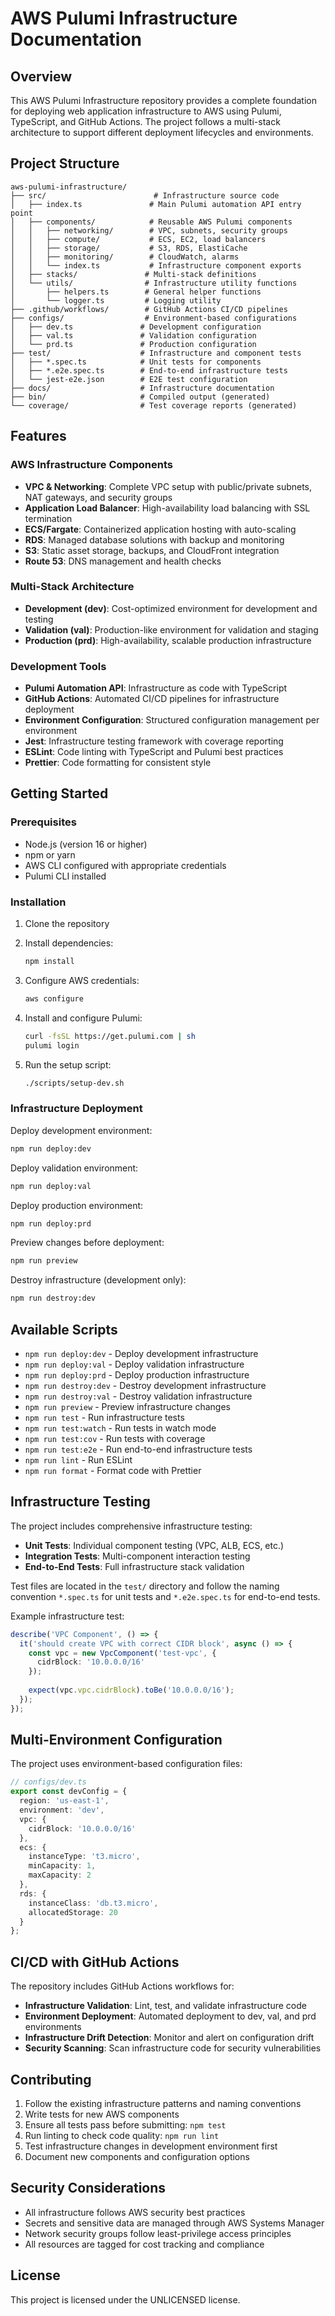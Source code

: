 # AWS Pulumi Infrastructure Documentation

## Overview

This AWS Pulumi Infrastructure repository provides a complete foundation for deploying web application infrastructure to AWS using Pulumi, TypeScript, and GitHub Actions. The project follows a multi-stack architecture to support different deployment lifecycles and environments.

## Project Structure

```text
aws-pulumi-infrastructure/
├── src/                        # Infrastructure source code
│   ├── index.ts               # Main Pulumi automation API entry point
│   ├── components/            # Reusable AWS Pulumi components
│   │   ├── networking/        # VPC, subnets, security groups
│   │   ├── compute/           # ECS, EC2, load balancers
│   │   ├── storage/           # S3, RDS, ElastiCache
│   │   ├── monitoring/        # CloudWatch, alarms
│   │   └── index.ts           # Infrastructure component exports
│   ├── stacks/               # Multi-stack definitions
│   └── utils/                # Infrastructure utility functions
│       ├── helpers.ts        # General helper functions
│       └── logger.ts         # Logging utility
├── .github/workflows/        # GitHub Actions CI/CD pipelines
├── configs/                  # Environment-based configurations
│   ├── dev.ts               # Development configuration
│   ├── val.ts               # Validation configuration
│   └── prd.ts               # Production configuration
├── test/                    # Infrastructure and component tests
│   ├── *.spec.ts            # Unit tests for components
│   ├── *.e2e.spec.ts        # End-to-end infrastructure tests
│   └── jest-e2e.json        # E2E test configuration
├── docs/                    # Infrastructure documentation
├── bin/                     # Compiled output (generated)
└── coverage/                # Test coverage reports (generated)
```

## Features

### AWS Infrastructure Components

- **VPC & Networking**: Complete VPC setup with public/private subnets, NAT gateways, and security groups
- **Application Load Balancer**: High-availability load balancing with SSL termination
- **ECS/Fargate**: Containerized application hosting with auto-scaling
- **RDS**: Managed database solutions with backup and monitoring
- **S3**: Static asset storage, backups, and CloudFront integration
- **Route 53**: DNS management and health checks

### Multi-Stack Architecture

- **Development (dev)**: Cost-optimized environment for development and testing
- **Validation (val)**: Production-like environment for validation and staging
- **Production (prd)**: High-availability, scalable production infrastructure

### Development Tools

- **Pulumi Automation API**: Infrastructure as code with TypeScript
- **GitHub Actions**: Automated CI/CD pipelines for infrastructure deployment
- **Environment Configuration**: Structured configuration management per environment
- **Jest**: Infrastructure testing framework with coverage reporting
- **ESLint**: Code linting with TypeScript and Pulumi best practices
- **Prettier**: Code formatting for consistent style

## Getting Started

### Prerequisites

- Node.js (version 16 or higher)
- npm or yarn
- AWS CLI configured with appropriate credentials
- Pulumi CLI installed

### Installation

1. Clone the repository
2. Install dependencies:

    ```bash
    npm install
    ```

3. Configure AWS credentials:

    ```bash
    aws configure
    ```

4. Install and configure Pulumi:

    ```bash
    curl -fsSL https://get.pulumi.com | sh
    pulumi login
    ```

5. Run the setup script:

    ```bash
    ./scripts/setup-dev.sh
    ```

### Infrastructure Deployment

Deploy development environment:

```bash
npm run deploy:dev
```

Deploy validation environment:

```bash
npm run deploy:val
```

Deploy production environment:

```bash
npm run deploy:prd
```

Preview changes before deployment:

```bash
npm run preview
```

Destroy infrastructure (development only):

```bash
npm run destroy:dev
```

## Available Scripts

- `npm run deploy:dev` - Deploy development infrastructure
- `npm run deploy:val` - Deploy validation infrastructure  
- `npm run deploy:prd` - Deploy production infrastructure
- `npm run destroy:dev` - Destroy development infrastructure
- `npm run destroy:val` - Destroy validation infrastructure
- `npm run preview` - Preview infrastructure changes
- `npm run test` - Run infrastructure tests
- `npm run test:watch` - Run tests in watch mode
- `npm run test:cov` - Run tests with coverage
- `npm run test:e2e` - Run end-to-end infrastructure tests
- `npm run lint` - Run ESLint
- `npm run format` - Format code with Prettier

## Infrastructure Testing

The project includes comprehensive infrastructure testing:

- **Unit Tests**: Individual component testing (VPC, ALB, ECS, etc.)
- **Integration Tests**: Multi-component interaction testing
- **End-to-End Tests**: Full infrastructure stack validation

Test files are located in the `test/` directory and follow the naming convention `*.spec.ts` for unit tests and `*.e2e.spec.ts` for end-to-end tests.

Example infrastructure test:

```typescript
describe('VPC Component', () => {
  it('should create VPC with correct CIDR block', async () => {
    const vpc = new VpcComponent('test-vpc', {
      cidrBlock: '10.0.0.0/16'
    });
    
    expect(vpc.vpc.cidrBlock).toBe('10.0.0.0/16');
  });
});
```

## Multi-Environment Configuration

The project uses environment-based configuration files:

```typescript
// configs/dev.ts
export const devConfig = {
  region: 'us-east-1',
  environment: 'dev',
  vpc: {
    cidrBlock: '10.0.0.0/16'
  },
  ecs: {
    instanceType: 't3.micro',
    minCapacity: 1,
    maxCapacity: 2
  },
  rds: {
    instanceClass: 'db.t3.micro',
    allocatedStorage: 20
  }
};
```

## CI/CD with GitHub Actions

The repository includes GitHub Actions workflows for:

- **Infrastructure Validation**: Lint, test, and validate infrastructure code
- **Environment Deployment**: Automated deployment to dev, val, and prd environments
- **Infrastructure Drift Detection**: Monitor and alert on configuration drift
- **Security Scanning**: Scan infrastructure code for security vulnerabilities

## Contributing

1. Follow the existing infrastructure patterns and naming conventions
2. Write tests for new AWS components
3. Ensure all tests pass before submitting: `npm test`
4. Run linting to check code quality: `npm run lint`
5. Test infrastructure changes in development environment first
6. Document new components and configuration options

## Security Considerations

- All infrastructure follows AWS security best practices
- Secrets and sensitive data are managed through AWS Systems Manager
- Network security groups follow least-privilege access principles
- All resources are tagged for cost tracking and compliance

## License

This project is licensed under the UNLICENSED license.
